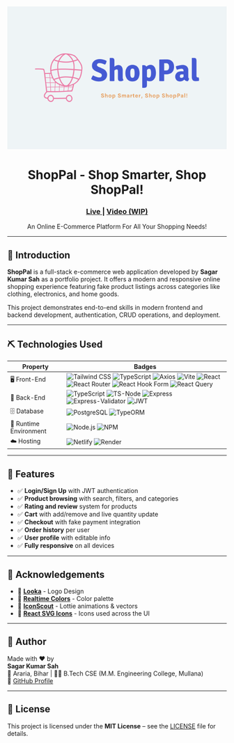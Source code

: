 <div align="center">
    <img src="./assets/preview.png/" />
    <h1>ShopPal - Shop Smarter, Shop ShopPal!</h1>
    <h3>
        <a href="https://shoppal-ui.netlify.app/" color="white">
        Live
        </a>
        <span> | </span>
        <a href="./assets/preview.mp4">
        Video (WIP)
        </a>
    </h3>
</div>

<p align="center">
    An Online E-Commerce Platform For All Your Shopping Needs!
</p>

---

## 🧐 Introduction <a name="introduction"></a>

**ShopPal** is a full-stack e-commerce web application developed by **Sagar Kumar Sah** as a portfolio project. It offers a modern and responsive online shopping experience featuring fake product listings across categories like clothing, electronics, and home goods.

This project demonstrates end-to-end skills in modern frontend and backend development, authentication, CRUD operations, and deployment.

---

## ⛏️ Technologies Used

<table>
    <thead>
        <tr>
            <th>Property</th>
            <th>Badges</th>
        </tr>
    </thead>
    <tbody>
        <tr>
            <td>🖥️ Front-End</td>
            <td>
                <img src="https://img.shields.io/badge/tailwindcss-%2338B2AC.svg?style=for-the-badge&logo=tailwind-css&logoColor=white" alt="Tailwind CSS" />
                <img src="https://img.shields.io/badge/typescript-%23007ACC.svg?style=for-the-badge&logo=typescript&logoColor=white" alt="TypeScript" />
                <img src="https://img.shields.io/badge/Axios-5A29E4.svg?style=for-the-badge&logo=Axios&logoColor=white" alt="Axios" />
                <img src="https://img.shields.io/badge/vite-%23646CFF.svg?style=for-the-badge&logo=vite&logoColor=white" alt="Vite" />
                <img src="https://img.shields.io/badge/react-%2320232a.svg?style=for-the-badge&logo=react&logoColor=%2361DAFB" alt="React" />
                <img src="https://img.shields.io/badge/react_router-%23CA4245.svg?style=for-the-badge&logo=react-router&logoColor=white" alt="React Router" />
                <img src="https://img.shields.io/badge/React%20Hook%20Form-EC5990.svg?style=for-the-badge&logo=React-Hook-Form&logoColor=white" alt="React Hook Form" />
                <img src="https://img.shields.io/badge/React%20Query-FF4154.svg?style=for-the-badge&logo=React-Query&logoColor=white" alt="React Query" />
            </td>
        </tr>
        <tr>
            <td>📡 Back-End</td>
            <td>
                <img src="https://img.shields.io/badge/typescript-%23007ACC.svg?style=for-the-badge&logo=typescript&logoColor=white" alt="TypeScript" />
                <img src="https://img.shields.io/badge/tsnode-3178C6.svg?style=for-the-badge&logo=ts-node&logoColor=white" alt="TS-Node" />
                <img src="https://img.shields.io/badge/express-%23000000.svg?style=for-the-badge&logo=express&logoColor=white" alt="Express" />
                <img src="https://img.shields.io/badge/Express--Validator-gray?style=for-the-badge&logo=express" alt="Express-Validator" />
                <img src="https://img.shields.io/badge/JSON%20Web%20Tokens-000000.svg?style=for-the-badge&logo=JSON-Web-Tokens&logoColor=white" alt="JWT" />
            </td>
        </tr>
        <tr>
            <td>🗄️ Database</td>
            <td>
                <img src="https://img.shields.io/badge/PostgreSQL-%23316192.svg?style=for-the-badge&logo=postgresql&logoColor=white" alt="PostgreSQL" />
                <img src="https://img.shields.io/badge/TypeORM-FE0803.svg?style=for-the-badge&logo=TypeORM&logoColor=white" alt="TypeORM" />
            </td>
        </tr>
        <tr>
            <td>🚀 Runtime Environment</td>
            <td>
                <img src="https://img.shields.io/badge/Node.js-339933.svg?style=for-the-badge&logo=Node.js&logoColor=white" alt="Node.js" />
                <img src="https://img.shields.io/badge/NPM-%23CB3837.svg?style=for-the-badge&logo=npm&logoColor=white" alt="NPM" />
            </td>
        </tr>
        <tr>
            <td>☁️ Hosting</td>
            <td>
                <img src="https://img.shields.io/badge/Netlify-00C7B7.svg?style=for-the-badge&logo=Netlify&logoColor=white" alt="Netlify" />
                <img src="https://img.shields.io/badge/Render-46E3B7.svg?style=for-the-badge&logo=Render&logoColor=white" alt="Render" />
            </td>
        </tr>
    </tbody>
</table>

---

## 🎈 Features <a name="features"></a>

- ✅ **Login/Sign Up** with JWT authentication  
- ✅ **Product browsing** with search, filters, and categories  
- ✅ **Rating and review** system for products  
- ✅ **Cart** with add/remove and live quantity update  
- ✅ **Checkout** with fake payment integration  
- ✅ **Order history** per user  
- ✅ **User profile** with editable info  
- ✅ **Fully responsive** on all devices  

---

## 🙏 Acknowledgements <a name="acknowledgements"></a>

- 🎨 [**Looka**](https://looka.com/) - Logo Design  
- 🎨 [**Realtime Colors**](https://www.realtimecolors.com/) - Color palette  
- 🧩 [**IconScout**](https://iconscout.com/) - Lottie animations & vectors  
- 🧩 [**React SVG Icons**](https://reactsvgicons.com/) - Icons used across the UI  

---

## 🎉 Author <a name="contributors"></a>

Made with ❤️ by  
**Sagar Kumar Sah**  
📍 Araria, Bihar | 👨‍🎓 B.Tech CSE (M.M. Engineering College, Mullana)  
🔗 [GitHub Profile](https://github.com/sagarkumarsah)

---

## 📄 License <a name="license"></a>

This project is licensed under the **MIT License** – see the [LICENSE](LICENSE) file for details.

